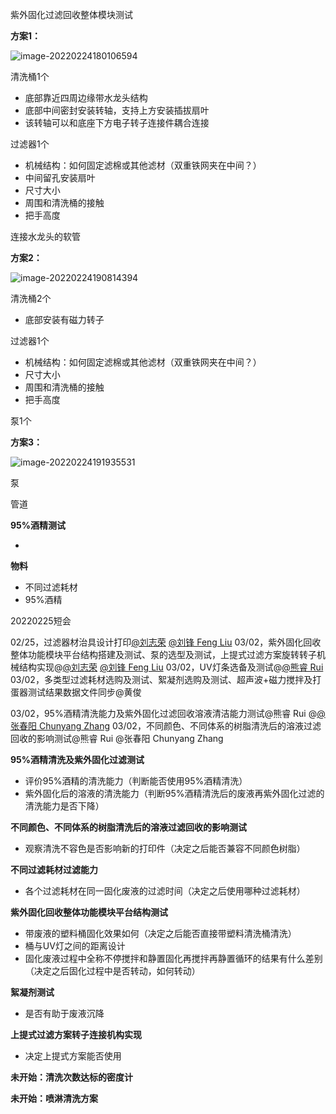 紫外固化过滤回收整体模块测试

**方案1：**

![image-20220224180106594](E:\文档\GitHub\Notiz\紫外固化过滤回收整体模块测试.assets\image-20220224180106594.png)

清洗桶1个

- 底部靠近四周边缘带水龙头结构
- 底部中间密封安装转轴，支持上方安装插拔扇叶
- 该转轴可以和底座下方电子转子连接件耦合连接

过滤器1个

- 机械结构：如何固定滤棉或其他滤材（双重铁网夹在中间？）
- 中间留孔安装扇叶
- 尺寸大小
- 周围和清洗桶的接触
- 把手高度

连接水龙头的软管



**方案2：**

![image-20220224190814394](E:\文档\GitHub\Notiz\紫外固化过滤回收整体模块测试.assets\image-20220224190814394.png)

清洗桶2个

- 底部安装有磁力转子

过滤器1个

- 机械结构：如何固定滤棉或其他滤材（双重铁网夹在中间？）
- 尺寸大小
- 周围和清洗桶的接触
- 把手高度

泵1个



**方案3：**

![image-20220224191935531](E:\文档\GitHub\Notiz\紫外固化过滤回收整体模块测试.assets\image-20220224191935531.png)

泵

管道



**95%酒精测试**

- 

**物料**

- 不同过滤耗材
- 95%酒精





20220225短会

02/25，过滤器材治具设计打印[@刘志荣](app://desktop.dingtalk.com/web_content/chatbox.html?isFourColumnMode=false#) [@刘锋 Feng Liu](app://desktop.dingtalk.com/web_content/chatbox.html?isFourColumnMode=false#) 
03/02，紫外固化回收整体功能模块平台结构搭建及测试、泵的选型及测试，上提式过滤方案旋转转子机械结构实现@[@刘志荣](app://desktop.dingtalk.com/web_content/chatbox.html?isFourColumnMode=false#) [@刘锋 Feng Liu](app://desktop.dingtalk.com/web_content/chatbox.html?isFourColumnMode=false#) 
03/02，UV灯条选备及测试@[@熊睿 Rui](app://desktop.dingtalk.com/web_content/chatbox.html?isFourColumnMode=false#) 
03/02，多类型过滤耗材选购及测试、絮凝剂选购及测试、超声波+磁力搅拌及打蛋器测试结果数据文件同步@黄俊

03/02，95%酒精清洗能力及紫外固化过滤回收溶液清洁能力测试@熊睿 Rui @[@张春阳 Chunyang Zhang](app://desktop.dingtalk.com/web_content/chatbox.html?isFourColumnMode=false#) 
03/02，不同颜色、不同体系的树脂清洗后的溶液过滤回收的影响测试@熊睿 Rui @张春阳 Chunyang Zhang 

**95%酒精清洗及紫外固化过滤测试**

- 评价95%酒精的清洗能力（判断能否使用95%酒精清洗）
- 紫外固化后的溶液的清洗能力（判断95%酒精清洗后的废液再紫外固化过滤的清洗能力是否下降）

**不同颜色、不同体系的树脂清洗后的溶液过滤回收的影响测试**

- 观察清洗不容色是否影响新的打印件（决定之后能否兼容不同颜色树脂）

**不同过滤耗材过滤能力**

- 各个过滤耗材在同一固化废液的过滤时间（决定之后使用哪种过滤耗材）

**紫外固化回收整体功能模块平台结构测试**

- 带废液的塑料桶固化效果如何（决定之后能否直接带塑料清洗桶清洗）
- 桶与UV灯之间的距离设计
- 固化废液过程中全称不停搅拌和静置固化再搅拌再静置循环的结果有什么差别（决定之后固化过程中是否转动，如何转动）

**絮凝剂测试**

- 是否有助于废液沉降

**上提式过滤方案转子连接机构实现**

- 决定上提式方案能否使用

**未开始：清洗次数达标的密度计**

**未开始：喷淋清洗方案**
